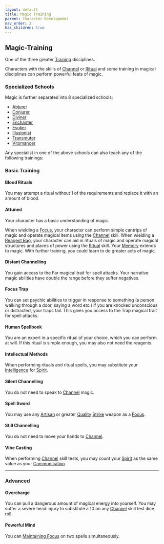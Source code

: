 ```yaml
---
layout: default
title: Magic Training
parent: Character Development
nav_order: 2
has_children: true
---
```

## Magic-Training
One of the three greater [Training](Character-Development#Types%20Of%20Training) disciplines.

Characters with the skills of [Channel](Channel) or [Ritual](Ritual) and some training in magical disciplines can perform powerful feats of magic.

### Specialized Schools
Magic is further separated into 8 specialized schools:
* [Abjurer](Abjurer)
* [Conjurer](Conjurer)
* [Diviner](Diviner)
* [Enchanter](Enchanter)
* [Evoker](Evoker)
* [Illusionist](Illusionist)
* [Transmuter](Transmuter)
* [Vitomancer](Vitomancer)

Any specialist in one of the above schools can also teach any of the following trainings:

### Basic Training

#### Blood Rituals
You may attempt a ritual without 1 of the requirements and replace it with an amount of blood.

#### Attuned
Your character has a basic understanding of magic. 

When wielding a [Focus](Example-Gear#Focus), your character can perform simple cantrips of magic and operate magical items using the [Channel](Channel) skill. When wielding a [Reagent Bag](Example-Gear#Reagent%20Bag), your character can aid in rituals of magic and operate magical structures and places of power using the [Ritual](Ritual) skill. Your [Memory](Intelligence#Memory) extends to magic. With further training, you could learn to do greater acts of magic.

#### Distant Channelling
You gain access to the Far magical trait for spell attacks. Your narrative magic abilities have double the range before they suffer negatives.

#### Focus Trap
You can set psychic abilities to trigger in response to something (a person walking through a door, saying a word etc.) if you are knocked unconscious or distracted, your traps fail. This gives you access to the Trap magical trait for spell attacks.

#### Human Spellbook
You are an expert in a specific ritual of your choice, which you can perform at will. If this ritual is simple enough, you may also not need the reagents.

#### Intellectual Methods
When performing rituals and ritual spells, you may substitute your [Intelligence](Intelligence) for [Spirit](Spirit).

#### Silent Channelling
You do not need to speak to [Channel](Channel) magic.

#### Spell Sword
You may use any [Artisan](Materials#Artisan) or greater [Quality](Weapons#Quality) [Strike](Strength#Strike) weapon as a [Focus](Example-Gear#Focus).

#### Still Channelling
You do not need to move your hands to [Channel](Channel).

#### Vibe Casting
When performing [Channel](Channel) skill tests, you may count your [Spirit](Spirit) as the same value as your [Communication](Communication).

---
### Advanced

#### Overcharge
You can pull a dangerous amount of magical energy into yourself. You may suffer a severe head injury to substitute a 10 on any [Channel](Channel) skill test dice roll.

#### Powerful Mind
You can [Maintaining Focus](Channel#Maintaining%20Focus) on two spells simultaneously.

